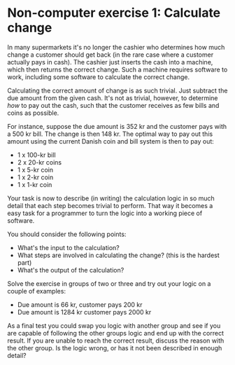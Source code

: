 ﻿Non-computer exercise 1: Calculate change
=========================================

In many supermarkets it's no longer the cashier who determines how much change a customer should
get back (in the rare case where a customer actually pays in cash). The cashier just inserts the 
cash into a machine, which then returns the correct change. Such a machine requires software to 
work, including some software to calculate the correct change.

Calculating the correct amount of change is as such trivial. Just subtract the due amount from the 
given cash. It's not as trivial, however, to determine *how* to pay out the cash, such that the 
customer receives as few bills and coins as possible. 

For instance, suppose the due amount is 352 kr and the customer pays with a 500 kr bill. The change 
is then 148 kr. The optimal way to pay out this amount using the current Danish coin and bill system 
is then to pay out: 

  * 1 x 100-kr bill 
  * 2 x 20-kr coins 
  * 1 x 5-kr coin 
  * 1 x 2-kr coin 
  * 1 x 1-kr coin

Your task is now to describe (in writing) the calculation logic in so much detail that each step 
becomes trivial to perform. That way it becomes a easy task for a programmer to turn the logic into 
a working piece of software. 

You should consider the following points: 

  * What's the input to the calculation?
  * What steps are involved in calculating the change? (this is the hardest part) 
  * What's the output of the calculation?

Solve the exercise in groups of two or three and try out your logic on a couple of examples:

  * Due amount is 66 kr, customer pays 200 kr
  * Due amount is 1284 kr customer pays 2000 kr

As a final test you could swap you logic with another group and see if you are capable of following the 
other groups logic and end up with the correct result. If you are unable to reach the correct result, discuss 
the reason with the other group. Is the logic wrong, or has it not been described in enough detail?
